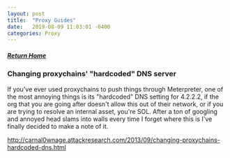 ```yaml
---
layout: post
title:  "Proxy Guides"
date:   2019-08-09 11:03:01 -0400
categories: Proxy
---
```

##### [Return Home](https://thegetch.github.io/penetration/testing/resources/2019/08/09/Home/)

### Changing proxychains' "hardcoded" DNS server

If you've ever used proxychains to push things through Meterpreter, one of the most annoying things is its "hardcoded" DNS setting for 4.2.2.2, if the org that you are going after doesn't allow this out of their network, or if you are trying to resolve an internal asset, you're SOL. After a ton of googling and annoyed head slams into walls every time I forget where this is I've finally decided to make a note of it. 
 
<http://carnal0wnage.attackresearch.com/2013/09/changing-proxychains-hardcoded-dns.html>

